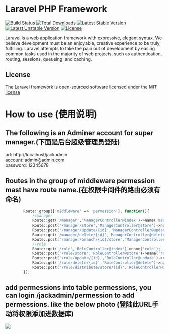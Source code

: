 # Laravel PHP Framework

[![Build Status](https://travis-ci.org/laravel/framework.svg)](https://travis-ci.org/laravel/framework)
[![Total Downloads](https://poser.pugx.org/laravel/framework/d/total.svg)](https://packagist.org/packages/laravel/framework)
[![Latest Stable Version](https://poser.pugx.org/laravel/framework/v/stable.svg)](https://packagist.org/packages/laravel/framework)
[![Latest Unstable Version](https://poser.pugx.org/laravel/framework/v/unstable.svg)](https://packagist.org/packages/laravel/framework)
[![License](https://poser.pugx.org/laravel/framework/license.svg)](https://packagist.org/packages/laravel/framework)

Laravel is a web application framework with expressive, elegant syntax. We believe development must be an enjoyable, creative experience to be truly fulfilling. Laravel attempts to take the pain out of development by easing common tasks used in the majority of web projects, such as authentication, routing, sessions, queueing, and caching.

## License

The Laravel framework is open-sourced software licensed under the [MIT license](http://opensource.org/licenses/MIT)

# How to use (使用说明)

## The following is an Adminer account for super manager.(下面是后台超级管理员登陆)

url: http://localhost/jackadmin <br>
account: admin@admin.com <br>
password: 12345678

## Routes in the group of middleware permession mast have route name.(在权限中间件的路由必须有命名)
~~~php
        Route::group(['middleware' => 'permession'], function(){
            //manager
            Route::get('/manager','ManagerController@index')->name('manager');
            Route::post('/manager/store','ManagerController@store')->name('manager.store');
            Route::post('/manager/update/{id}','ManagerController@update')->name('manager.update');
            Route::get('/manager/delete/{id}','ManagerController@delete')->name('manager.delete');
            Route::post('/manager/branch/{id}/store','ManagerController@branchStore')->name('manager.branch');
            //role
            Route::get('/role','RoleController@index')->name('role');
            Route::post('/role/store','RoleController@store')->name('role.store');
            Route::post('/role/update/{id}','RoleController@update')->name('role.update');
            Route::get('/role/delete/{id}','RoleController@delete')->name('role.delete');
            Route::post('/role/distribute/store/{id}','RoleController@distributeStore')->name('role.distribute');
        });    
~~~

## add permessions into table permessions, you can login /jackadmin/permession to add permessions. like the below photo (登陆此URL手动将权限添加进数据库)

![](http://share.weiyun.com/2cdacd42ea186396168856b9dd6fb239)